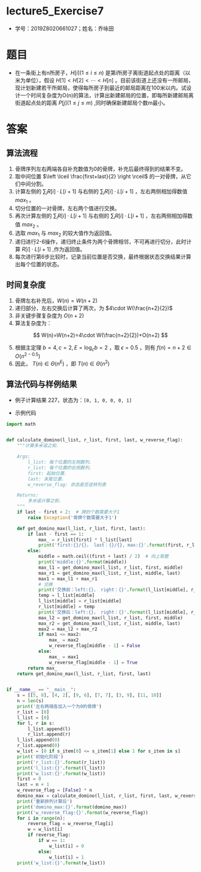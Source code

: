 # lecture5_Exercise7

- 学号：2019Z8020661027；姓名：乔咏田

# 题目

- 在一条街上有n所房子，$H[i](1\leq i\leq n)$ 是第i所房子离街道起点处的距离（以米为单位），假设 $H[1]< H[2]<\cdots  < H[n]$ 。目前该街道上还没有一所邮局，现计划新建若干所邮局，使得每所房子到最近的邮局距离在100米以内。试设计一个时间复杂度为O(n)的算法，计算出新建邮局的位置，即每所新建邮局离街道起点处的距离 $P[j](1\leq j\leq m)$ ,同时确保新建邮局个数m最小。


# 答案

## 算法流程

1. 骨牌序列左右两端各自补充数值为0的骨牌，补充后最终得到的结果不变。
2. 取中间位置 $\left \lceil \frac{first+last}{2} \right \rceil$ 的一对骨牌，从它们中间分割。
3. 计算左侧的 $\sum_i R[i]\cdot L[i+1]$ 与右侧的 $\sum_i R[i]\cdot L[i+1]$ ，左右两侧相加得数值 $max_1$ 。
4. 切分位置的一对骨牌，左右两个值进行交换。
5. 再次计算左侧的 $\sum_i R[i]\cdot L[i+1]$ 与右侧的 $\sum_i R[i]\cdot L[i+1]$ ，左右两侧相加得数值 $max_2$ 。
6. 选取 $max_1$ 与 $max_2$ 的较大值作为返回值。
7. 递归进行2-6操作，递归终止条件为两个骨牌相邻，不可再进行切分，此时计算 $R[i]\cdot L[i+1]$ ,作为返回值。
8. 每次进行第6步比较时，记录当前位置是否交换，最终根据状态交换结果计算出每个位置的状态。

## 时间复杂度

1. 骨牌左右补充后，$W(n)=W(n+2)$
2. 递归部分，左右交换后计算了两次，为 $4\cdot W(\frac{n+2}{2})$
3. 非关键步骤复杂度为 $O(n+2)$
4. 算法复杂度为：

$$
W(n)=W(n+2)=4\cdot W(\frac{n+2}{2})+O(n+2)
$$

5. 根据主定理 $b=4,c=2,E=\log_{c}b=2$ ，取 $\epsilon =0.5$ ，则有 $f(n)=n+2\in O(n^{2-0.5})$ 
6. 因此， $T(n)\in \Theta (n^{E})$ ，即  $T(n)\in \Theta (n^{2})$

## 算法代码与样例结果

- 例子计算结果 227，状态为：`[0, 1, 0, 0, 0, 1]`

- 示例代码

~~~python
import math


def calculate_domino(l_list, r_list, first, last, w_reverse_flag):
    """计算多米诺之和.

    Args:
        l_list: 每个位置的左侧数列.
        r_list: 每个位置的右侧数列.
        first: 起始位置.
        last: 末尾位置.
        w_reverse_flag: 状态是否逆转列表

    Returns:
        多米诺计算之和.
    """
    if last - first < 2:  # 牌的个数需要大于1
        raise Exception('骨牌个数需要大于1')

    def get_domino_max(l_list, r_list, first, last):
        if last - first == 1:
            max_ = r_list[first] * l_list[last]
            print('first:{}/{}， last：{}/{}, max:{}'.format(first, r_list[first], last, l_list[last], max_))
        else:
            middle = math.ceil((first + last) / 2)  # 向上取整
            print('middle:{}'.format(middle))
            max_l1 = get_domino_max(l_list, r_list, first, middle)
            max_r1 = get_domino_max(l_list, r_list, middle, last)
            max1 = max_l1 + max_r1
            # 交换
            print('交换前：left:{}， right：{}'.format(l_list[middle], r_list[middle]))
            temp = l_list[middle]
            l_list[middle] = r_list[middle]
            r_list[middle] = temp
            print('交换后：left:{}， right：{}'.format(l_list[middle], r_list[middle]))
            max_l2 = get_domino_max(l_list, r_list, first, middle)
            max_r2 = get_domino_max(l_list, r_list, middle, last)
            max2 = max_l2 + max_r2
            if max1 <= max2:
                max_ = max2
                w_reverse_flag[middle - 1] = False
            else:
                max_ = max1
                w_reverse_flag[middle - 1] = True
        return max_
    return get_domino_max(l_list, r_list, first, last)


if __name__ == "__main__":
    s = [[5, 8], [4, 2], [9, 6], [7, 7], [3, 9], [11, 10]]
    n = len(s)
    print('左右两端各加入一个为0的骨牌')
    r_list = [0]
    l_list = [0]
    for l, r in s:
        l_list.append(l)
        r_list.append(r)
    l_list.append(0)
    r_list.append(0)
    w_list = [0 if s_item[0] <= s_item[1] else 1 for s_item in s]
    print('初始化阶段')
    print('r_list:{}'.format(r_list))
    print('l_list:{}'.format(l_list))
    print('w_list:{}'.format(w_list))
    first = 0
    last = n + 1
    w_reverse_flag = [False] * n
    domino_max = calculate_domino(l_list, r_list, first, last, w_reverse_flag)
    print('重新排列计算后')
    print('domino_max:{}'.format(domino_max))
    print('w_reverse_flag:{}'.format(w_reverse_flag))
    for i in range(n):
        reverse_flag = w_reverse_flag[i]
        w = w_list[i]
        if reverse_flag:
            if w == 1:
                w_list[i] = 0
            else:
                w_list[i] = 1
    print('w_list:{}'.format(w_list))
~~~

